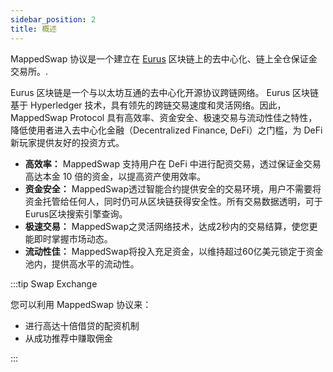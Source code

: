 ```yaml
---
sidebar_position: 2
title: 概述
---
```

MappedSwap 协议是一个建立在 [Eurus](https://www.eurus.network/en/) 区块链上的去中心化、链上全仓保证金交易所。.

Eurus 区块链是一个与以太坊互通的去中心化开源协议跨链网络。 Eurus 区块链基于 Hyperledger 技术，具有领先的跨链交易速度和灵活网络。因此，MappedSwap Protocol 具有高效率、资金安全、极速交易与流动性佳之特性，降低使用者进入去中心化金融（Decentralized Finance, DeFi）之门槛，为 DeFi 新玩家提供友好的投资方式。

- **高效率：** MappedSwap 支持用户在 DeFi 中进行配资交易，透过保证金交易高达本金 10 倍的资金，以提高资产使用效率。
- **资金安全：** MappedSwap透过智能合约提供安全的交易环境，用户不需要将资金托管给任何人，同时仍可从区块链获得安全性。所有交易数据透明，可于Eurus区块搜索引擎查询。
- **极速交易：** MappedSwap之灵活网络技术，达成2秒内的交易结算，使您更能即时掌握市场动态。
- **流动性佳：** MappedSwap将投入充足资金，以维持超过60亿美元锁定于资金池内，提供高水平的流动性。


:::tip Swap Exchange

您可以利用 MappedSwap 协议来：
- 进行高达十倍借贷的配资机制
- 从成功推荐中赚取佣金

:::

